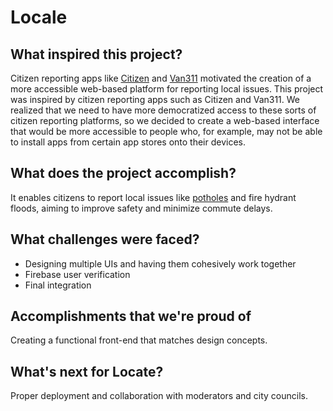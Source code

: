 # Locale
## What inspired this project?
Citizen reporting apps like <a href="https://citizen.com">Citizen</a> and <a href="https://vancouver.ca/van311.aspx">Van311</a> motivated the creation of a more accessible web-based platform for reporting local issues.
This project was inspired by citizen reporting apps such as Citizen and Van311. We realized that we need to have more democratized access to these sorts of citizen reporting platforms, so we decided to create a web-based interface that would be more accessible to people who, for example, may not be able to install apps from certain app stores onto their devices.

## What does the project accomplish?
It enables citizens to report local issues like <a href="https://vancouver.citynews.ca/2022/01/13/potholes-extreme-weather-bc/">potholes</a> and fire hydrant floods, aiming to improve safety and minimize commute delays. 

## What challenges were faced?
- Designing multiple UIs and having them cohesively work together 
- Firebase user verification
- Final integration

## Accomplishments that we're proud of
Creating a functional front-end that matches design concepts.

## What's next for Locate?
Proper deployment and collaboration with moderators and city councils.